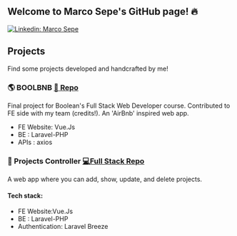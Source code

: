 ## Welcome to Marco Sepe's GitHub page! 🔥


[![Linkedin: Marco Sepe](https://img.shields.io/badge/-Marco_Sepe-blue?style=flat-square&logo=Linkedin&logoColor=white&link=https://www.linkedin.com/in/marcosepeweb/)](hhttps://www.linkedin.com/in/marcosepeweb/)


## Projects

Find some projects developed and handcrafted by me!

### 🌎 BOOLBNB   [📄 Repo](<!--https://github.com/AndreaRomano02/boolbnb-front-6-->)
Final project for Boolean's Full Stack Web Developer course. Contributed to FE side with my team (credits!). An 'AirBnb' inspired web app.

- FE Website: Vue.Js
- BE : Laravel-PHP
- APIs : axios

### 🍴 Projects Controller [💻Full Stack Repo ](<!-- https://github.com/masepe95/laravel-api-->)
A web app where you can add, show, update, and delete projects. 

#### Tech stack:
- FE Website:Vue.Js
- BE : Laravel-PHP
- Authentication: Laravel Breeze


<!---
masepe95/masepe95 is a ✨ special ✨ repository because its `README.md` (this file) appears on your GitHub profile.
You can click the Preview link to take a look at your changes.
--->
